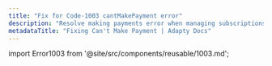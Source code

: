 ```yaml
---
title: "Fix for Code-1003 cantMakePayment error"
description: "Resolve making payments error when managing subscriptions in Adapty."
metadataTitle: "Fixing Can't Make Payment | Adapty Docs"
---
```


import Error1003 from '@site/src/components/reusable/1003.md';

<Error1003 />